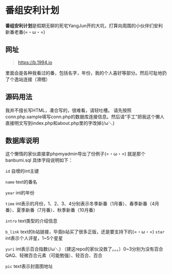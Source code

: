 # 番组安利计划



**番组安利计划**是假期无聊的死宅YangJun开的大坑，打算向周围的小伙伴们安利新番老番(=・ω・=)
 
## 网址

> https://b.1994.io

里面会是各种我看过的番，包括名字，年份，我的个人喜好等部分。然后可耻地扔了个逸站连接（滑稽）

## 源码用法
我并不擅长写HTML，凑合写的，很难看，请轻吐槽。
请先按照conn.php.sample填写conn.php的数据库连接信息。然后请“手工”把我这个懒人直接明文写到index.php和about.php里的字改掉(/ω＼)

## 数据库说明
这个懒惰的家伙直接拿phpmyadmin导出了份例子(=・ω・=)
就是那个banbumi.sql
具体字段说明如下：

`id` 自增的int主键

`name` text的番名

`year` int的年份

`time` int表示的月份，1、2、3、4分别表示冬季新番（1月番）、春季新番（4月番）、夏季新番（7月番）、秋季新番（10月番）

`intro` text类型的介绍信息

`b_link` text的b站链接，毕竟b站买了很多正版，还是要支持下的(=・ω・=)
`star` int表示个人评星，1~5个星星

`yuri` int表示百合指数(/ω＼) （建这repo的家伙没救了。。。）0~3分别为没有百合QAQ、轻微百合元素（可能勉强）、轻百合、百合

`pic` text表示封面图地址